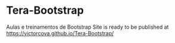 # Tera-Bootstrap
Aulas e treinamentos de Bootstrap
Site is ready to be published at https://victorcova.github.io/Tera-Bootstrap/
